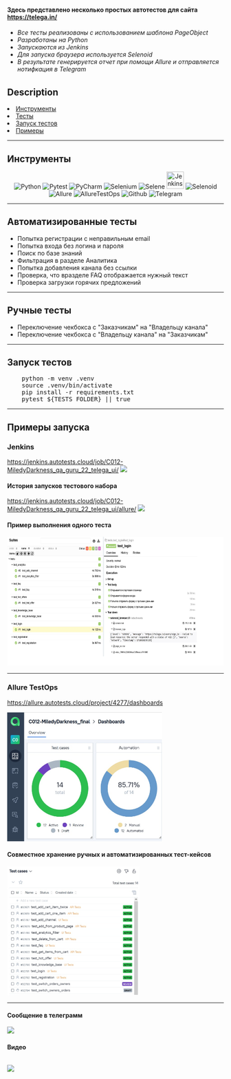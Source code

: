 #### Здесь представлено несколько простых автотестов для сайта https://telega.in/
<h6>
<ul>
<li>Все тесты реализованы с использованием шаблона <i>PageObject</i></li>
<li>Разработаны на <i>Python</i></li>
<li>Запускаются из <i>Jenkins</i></li>
<li>Для запуска браузера используется <i>Selenoid</i></li>
<li>В результате генерируется отчет при помощи <i>Allure</i> и отправляется нотифкация в <i>Telegram</i></li>
</ul>
</h6>

<h2>Description</h2>
<li><a href="#tools">Инструменты</a></li>
<li><a href="#tests">Тесты</a></li>
<li><a href="#run-tests">Запуск тестов</a></li>
<li><a href="#test-example">Примеры</a></li>

---

<h2 id="tools">Инструменты</h2>
<div align="center">
    <img title="Python" width="40" src="resources/images/python-original.svg">
    <img title="Pytest" width="40" src="resources/images/pytest-original-wordmark.svg">    
    <img title="PyCharm" width="40" src="resources/images/pycharm-original.svg">
    <img title="Selenium" width="40" src="resources/images/selenium.png">
    <img title="Selene" width="40" src="resources/images/selene.png">
    <img title="Jenkins" width="40" height="40" src="resources/images/jenkins-original.svg">
    <img title="Selenoid" width="40" src="resources/images/selenoid.png">
    <img title="Allure" width="40" src="resources/images/allure.png">
    <img title="AllureTestOps" width="40" src="resources/images/allure_testops.svg">
    <img title="Github" width="40" src="resources/images/github-original-wordmark.svg">
    <img title="Telegram" width="40" src="resources/images/telegram.png">
</div>

---

<h2 id="tests">Автоматизированные тесты</h2>
<ul>
<li>Попытка регистрации с неправильным email</li>
<li>Попытка входа без логина и пароля</li>
<li>Поиск по базе знаний</li>
<li>Фильтрация в разделе Аналитика</li>
<li>Попытка добавления канала без ссылки</li>
<li>Проверка, что вразделе FAQ отображается нужный текст</li>
<li>Проверка загрузки горячих предложений</li>    
</ul>

---

<h2 id="tests">Ручные тесты</h2>
<ul>
<li>Переключение чекбокса с "Заказчикам" на "Владельцу канала"</li>
<li>Переключение чекбокса с "Владельцу канала" на "Заказчикам"</li>    
</ul>

---

<h2 id="run-tests">Запуск тестов</h2>

<pre>
    python -m venv .venv
    source .venv/bin/activate
    pip install -r requirements.txt
    pytest ${TESTS_FOLDER} || true
</pre>

---

<h2 id="test-example">Примеры запуска</h2>

<h3>Jenkins</h3>

https://jenkins.autotests.cloud/job/C012-MiledyDarkness_qa_guru_22_telega_ui/
<img src="resources/images/job_in_jenkins.jpg" height="300">

#### История запусков тестового набора
https://jenkins.autotests.cloud/job/C012-MiledyDarkness_qa_guru_22_telega_ui/allure/
<img src="resources/images/history_of_runs.jpg" height="300">

#### Пример выполнения одного теста
<img src="resources/images/example_of_run.jpg" height="300">

---
<h3>Allure TestOps</h3>

https://allure.autotests.cloud/project/4277/dashboards

<img src="resources/images/allure_testops_job.jpg" height="300">

#### Совместное хранение ручных и автоматизированных тест-кейсов
<img src="resources/images/allure_testops_cases.jpg" height="300">

---

#### Сообщение в телеграмм 
<img src="resources/images/tg_notifications.jpg" height="300">

#### Видео
![](resources/images/test_analytics_filter.gif)
---
